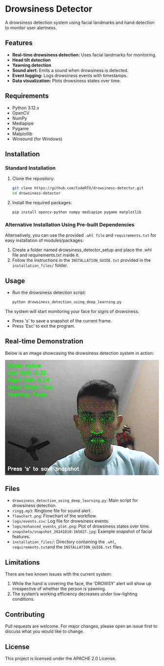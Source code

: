 # Drowsiness Detector

A drowsiness detection system using facial landmarks and hand detection to monitor user alertness.

## Features

- **Real-time drowsiness detection:** Uses facial landmarks for monitoring.
- **Head tilt detection**
- **Yawning detection**
- **Sound alert:** Emits a sound when drowsiness is detected.
- **Event logging:** Logs drowsiness events with timestamps.
- **Data visualization:** Plots drowsiness states over time.

## Requirements

- Python 3.12.x
- OpenCV
- NumPy
- Mediapipe
- Pygame
- Matplotlib
- Winsound (for Windows)

## Installation

### Standard Installation

1. Clone the repository:
   ```sh
   git clone https://github.com/CodeRTX/drowsiness-detector.git
   cd drowsiness-detector
   ```
2. Install the required packages:
   ```sh
   pip install opencv-python numpy mediapipe pygame matplotlib
   ```

### Alternative Installation Using Pre-built Dependencies

Alternatively, you can use the provided `.whl file` and `requirements.txt` for easy installation of modules/packages:

1. Create a folder named drowsiness_detector_setup and place the .whl file and requirements.txt inside it.
2. Follow the instructions in the `INSTALLATION_GUIDE.txt` provided in the `installation_files/` folder.

## Usage
* Run the drowsiness detection script:
   ```sh
   python drowsiness_detection_using_deep_learning.py
   ```
The system will start monitoring your face for signs of drowsiness.
* Press 's' to save a snapshot of the current frame.
* Press 'Esc' to exit the program.

## Real-time Demonstration

Below is an image showcasing the drowsiness detection system in action:

![Drowsiness Detection Features](snapshots/snapshot_20241010-165027.jpg)

## Files

* `drowsiness_detection_using_deep_learning.py`: Main script for drowsiness detection.
* `ringg.mp3`: Ringtone file for sound alert.
* `flowchart.png`: Flowchart of the workflow.
* `logs/events.csv`: Log file for drowsiness events.
* `logs/enhanced_events_plot.png`: Plot of drowsiness states over time.
* `snapshots/snapshot_20241010-165027.jpg`: Example snapshot of facial features.
* `installation_files/`: Directory containing the `.whl`, `requirements.txt`and the `INSTALLATION_GUIDE.txt` files.

## Limitations

There are two known issues with the current system:

1. While the hand is covering the face, the 'DROWSY' alert will show up irrespective of whether the person is yawning.
2. The system’s working efficiency decreases under low-lighting conditions.

## Contributing

Pull requests are welcome. For major changes, please open an issue first to discuss what you would like to change.

## License

This project is licensed under the APACHE 2.0 License.
